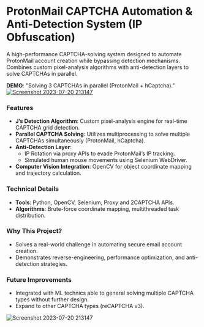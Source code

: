 # ProtonMail CAPTCHA Automation & Anti-Detection System (IP Obfuscation)
A high-performance CAPTCHA-solving system designed to automate ProtonMail account creation while bypassing detection mechanisms. Combines custom pixel-analysis algorithms with anti-detection layers to solve CAPTCHAs in parallel.


**DEMO**:
"Solving 3 CAPTCHAs in parallel (ProtonMail + hCaptcha)."
[![Screenshot 2023-07-20 213147](https://github.com/user-attachments/assets/6a5c0b1a-f13e-4a04-8930-9422bea3611f)](https://streamable.com/cl47bj)

### Features
- **J’s Detection Algorithm**: Custom pixel-analysis engine for real-time CAPTCHA grid detection.  
- **Parallel CAPTCHA Solving**: Utilizes multiprocessing to solve multiple CAPTCHAs simultaneously (ProtonMail, hCaptcha).  
- **Anti-Detection Layer**:  
  - IP Rotation via proxy APIs to evade ProtonMail’s IP tracking.  
  - Simulated human mouse movements using Selenium WebDriver.  
- **Computer Vision Integration**: OpenCV for object coordinate mapping and trajectory calculation.

### Technical Details  
- **Tools**: Python, OpenCV, Selenium, Proxy and 2CAPTCHA APIs.  
- **Algorithms**: Brute-force coordinate mapping, multithreaded task distribution.

### Why This Project?  
- Solves a real-world challenge in automating secure email account creation.  
- Demonstrates reverse-engineering, performance optimization, and anti-detection strategies.  

### Future Improvements  
- Integrated with ML technics able to general solving multiple CAPTCHA types without further design.
- Expand to other CAPTCHA types (reCAPTCHA v3).  

![Screenshot 2023-07-20 213147](https://github.com/user-attachments/assets/677d965e-0b14-4e25-8c65-2761828a3ca0)

